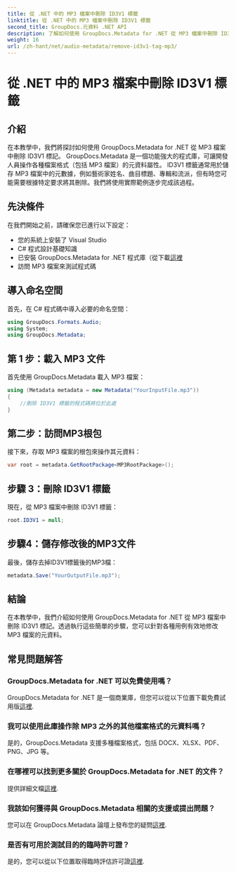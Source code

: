 ```yaml
---
title: 從 .NET 中的 MP3 檔案中刪除 ID3V1 標籤
linktitle: 從 .NET 中的 MP3 檔案中刪除 ID3V1 標籤
second_title: GroupDocs.元資料 .NET API
description: 了解如何使用 GroupDocs.Metadata for .NET 從 MP3 檔案中刪除 ID3V1 標籤。帶有實際範例的簡單逐步指南。
weight: 16
url: /zh-hant/net/audio-metadata/remove-id3v1-tag-mp3/
---
```


# 從 .NET 中的 MP3 檔案中刪除 ID3V1 標籤

## 介紹
在本教學中，我們將探討如何使用 GroupDocs.Metadata for .NET 從 MP3 檔案中刪除 ID3V1 標記。 GroupDocs.Metadata 是一個功能強大的程式庫，可讓開發人員操作各種檔案格式（包括 MP3 檔案）的元資料屬性。 ID3V1 標籤通常用於儲存 MP3 檔案中的元數據，例如藝術家姓名、曲目標題、專輯和流派，但有時您可能需要根據特定要求將其刪除。我們將使用實際範例逐步完成該過程。
## 先決條件
在我們開始之前，請確保您已進行以下設定：
- 您的系統上安裝了 Visual Studio
- C# 程式設計基礎知識
- 已安裝 GroupDocs.Metadata for .NET 程式庫（從下載[這裡](https://releases.groupdocs.com/metadata/net/）)
- 訪問 MP3 檔案來測試程式碼

## 導入命名空間
首先，在 C# 程式碼中導入必要的命名空間：
```csharp
using GroupDocs.Formats.Audio;
using System;
using GroupDocs.Metadata;
```
## 第 1 步：載入 MP3 文件
首先使用 GroupDocs.Metadata 載入 MP3 檔案：
```csharp
using (Metadata metadata = new Metadata("YourInputFile.mp3"))
{
    //刪除 ID3V1 標籤的程式碼將位於此處
}
```
## 第二步：訪問MP3根包
接下來，存取 MP3 檔案的根包來操作其元資料：
```csharp
var root = metadata.GetRootPackage<MP3RootPackage>();
```
## 步驟 3：刪除 ID3V1 標籤
現在，從 MP3 檔案中刪除 ID3V1 標籤：
```csharp
root.ID3V1 = null;
```
## 步驟4：儲存修改後的MP3文件
最後，儲存去掉ID3V1標籤後的MP3檔：
```csharp
metadata.Save("YourOutputFile.mp3");
```

## 結論
在本教學中，我們介紹如何使用 GroupDocs.Metadata for .NET 從 MP3 檔案中刪除 ID3V1 標記。透過執行這些簡單的步驟，您可以針對各種用例有效地修改 MP3 檔案的元資料。

## 常見問題解答
### GroupDocs.Metadata for .NET 可以免費使用嗎？
 GroupDocs.Metadata for .NET 是一個商業庫，但您可以從以下位置下載免費試用版[這裡](https://releases.groupdocs.com/).
### 我可以使用此庫操作除 MP3 之外的其他檔案格式的元資料嗎？
是的，GroupDocs.Metadata 支援多種檔案格式，包括 DOCX、XLSX、PDF、PNG、JPG 等。
### 在哪裡可以找到更多關於 GroupDocs.Metadata for .NET 的文件？
提供詳細文檔[這裡](https://tutorials.groupdocs.com/metadata/net/).
### 我該如何獲得與 GroupDocs.Metadata 相關的支援或提出問題？
您可以在 GroupDocs.Metadata 論壇上發布您的疑問[這裡](https://forum.groupdocs.com/c/metadata/14).
### 是否有可用於測試目的的臨時許可證？
是的，您可以從以下位置取得臨時評估許可證[這裡](https://purchase.groupdocs.com/temporary-license/).
